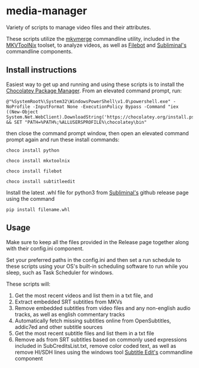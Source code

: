 # media-manager
Variety of scripts to manage video files and their attributes.

These scripts utilize the [mkvmerge](https://mkvtoolnix.download/doc/mkvmerge.html) commandline utility, included 
in the [MKVToolNix](https://mkvtoolnix.download/) toolset, to analyze videos, as well as [Filebot](https://www.filebot.net/) and [Subliminal's](https://subliminal.readthedocs.io/en/latest/) commandline components.

## Install instructions

Easiest way to get up and running and using these scripts is to install the [Chocolatey Package Manager](https://chocolatey.org/). From an elevated command prompt, run:

```
@"%SystemRoot%\System32\WindowsPowerShell\v1.0\powershell.exe" -NoProfile -InputFormat None -ExecutionPolicy Bypass -Command "iex ((New-Object System.Net.WebClient).DownloadString('https://chocolatey.org/install.ps1'))" && SET "PATH=%PATH%;%ALLUSERSPROFILE%\chocolatey\bin"
```
then close the command prompt window, then open an elevated command prompt again and run these install commands:

```
choco install python
```
```
choco install mkxtoolnix
```
```
choco install filebot
```
```
choco install subtitleedit
```
Install the latest .whl file for python3 from [Subliminal's](https://github.com/Diaoul/subliminal/releases) github release page
using the command
```
pip install filename.whl
```

## Usage
Make sure to keep all the files provided in the Release page together along with their config.ini component.

Set your preferred paths in the config.ini and then set a run schedule to these scripts using your
OS's built-in scheduling software to run while you sleep, such as Task Scheduler for windows.

These scripts will:

1. Get the most recent videos and list them in a txt file, and
2. Extract embedded SRT subtitles from MKVs
3. Remove embedded subtitles from video files and any non-english audio tracks, as well as english commentary tracks
4. Automatically fetch missing subtitles online from OpenSubtitles, addic7ed and other subtitle sources
5. Get the most recent subtitle files and list them in a txt file
6. Remove ads from SRT subtitles based on commonly used expressions included in SubCreditsList.txt, remove color coded text, as well as
remove HI/SDH lines using the windows tool [Subtitle Edit's](http://www.nikse.dk/subtitleedit/) commandline component
